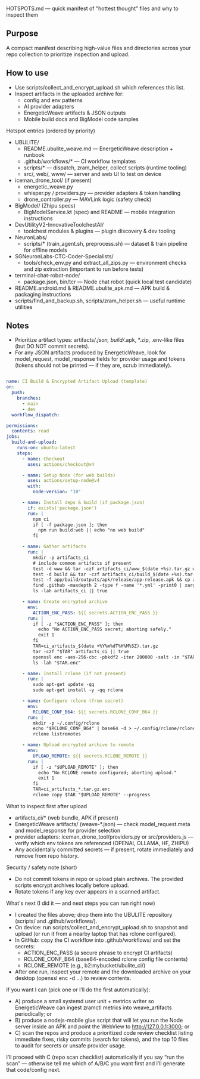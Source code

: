 <!-- Living Code Integration - Auto-generated symmetrical connections -->
<!-- This file is part of the SrirachaArmy Living Code Environment -->
<!-- Perfect symmetrical integration with all repository components -->

```md
``` 
HOTSPOTS.md — quick manifest of "hottest thought" files and why to inspect them

Purpose
-------
A compact manifest describing high-value files and directories across your repo collection to prioritize inspection and upload.

How to use
----------
- Use scripts/collect_and_encrypt_upload.sh which references this list.
- Inspect artifacts in the uploaded archive for:
  - config and env patterns
  - AI provider adapters
  - EnergeticWeave artifacts & JSON outputs
  - Mobile build docs and BigModel code samples

Hotspot entries (ordered by priority)
- UBULITE/
  - README.ubulite_weave.md — EnergeticWeave description + runbook
  - .github/workflows/* — CI workflow templates
  - scripts/* — dispatch, zram_helper, collect scripts (runtime tooling)
  - src/, web/, www/ — server and web UI to test on device
- iceman_drone_tool/ (if present)
  - energetic_weave.py
  - whisper.py / providers.py — provider adapters & token handling
  - drone_controller.py — MAVLink logic (safety check)
- BigModel/ (Zhipu specs)
  - BigModelService.kt (spec) and README — mobile integration instructions
- DevUtilityV2-InnovativeToolchestAI/
  - toolchest modules & plugins — plugin discovery & dev tooling
- NeuronLabs/
  - scripts/* (train_agent.sh, preprocess.sh) — dataset & train pipeline for offline models
- SGNeuronLabs-CTC-Coder-Specialists/
  - tools/check_env.py and extract_all_zips.py — environment checks and zip extraction (important to run before tests)
- terminal-chat-robot-node/
  - package.json, bin/tcr — Node chat robot (quick local test candidate)
- README.android.md & README.ubulite_apk.md — APK build & packaging instructions
- scripts/find_and_backup.sh, scripts/zram_helper.sh — useful runtime utilities

Notes
-----
- Prioritize artifact types: artifacts/*.json, build/*.apk, *.zip, .env-like files (but DO NOT commit secrets).
- For any JSON artifacts produced by EnergeticWeave, look for model_request, model_response fields for provider usage and tokens (tokens should not be printed — if they are, scrub immediately).
```
```


```yaml name=.github/workflows/ci-artifacts-upload.yml
name: CI Build & Encrypted Artifact Upload (template)
on:
  push:
    branches:
      - main
      - dev
  workflow_dispatch:

permissions:
  contents: read
jobs:
  build-and-upload:
    runs-on: ubuntu-latest
    steps:
      - name: Checkout
        uses: actions/checkout@v4

      - name: Setup Node (for web builds)
        uses: actions/setup-node@v4
        with:
          node-version: "18"

      - name: Install deps & build (if package.json)
        if: exists('package.json')
        run: |
          npm ci
          if [ -f package.json ]; then
            npm run build:web || echo "no web build"
          fi

      - name: Gather artifacts
        run: |
          mkdir -p artifacts_ci
          # include common artifacts if present
          test -d www && tar -czf artifacts_ci/www_$(date +%s).tar.gz www || true
          test -d build && tar -czf artifacts_ci/build_$(date +%s).tar.gz build || true
          test -f app/build/outputs/apk/release/app-release.apk && cp app/build/outputs/apk/release/app-release.apk artifacts_ci/ || true
          find .github -maxdepth 2 -type f -name '*.yml' -print0 | xargs -0 -r tar -czf artifacts_ci/gh_workflows.tar.gz || true
          ls -lah artifacts_ci || true

      - name: Create encrypted archive
        env:
          ACTION_ENC_PASS: ${{ secrets.ACTION_ENC_PASS }}
        run: |
          if [ -z "$ACTION_ENC_PASS" ]; then
            echo "No ACTION_ENC_PASS secret; aborting safely."
            exit 1
          fi
          TAR=ci_artifacts_$(date +%Y%m%dT%H%M%SZ).tar.gz
          tar -czf "$TAR" artifacts_ci || true
          openssl enc -aes-256-cbc -pbkdf2 -iter 200000 -salt -in "$TAR" -out "$TAR.enc" -pass pass:"$ACTION_ENC_PASS"
          ls -lah "$TAR.enc"

      - name: Install rclone (if not present)
        run: |
          sudo apt-get update -qq
          sudo apt-get install -y -qq rclone

      - name: Configure rclone (from secret)
        env:
          RCLONE_CONF_B64: ${{ secrets.RCLONE_CONF_B64 }}
        run: |
          mkdir -p ~/.config/rclone
          echo "$RCLONE_CONF_B64" | base64 -d > ~/.config/rclone/rclone.conf
          rclone listremotes

      - name: Upload encrypted archive to remote
        env:
          UPLOAD_REMOTE: ${{ secrets.RCLONE_REMOTE }}
        run: |
          if [ -z "$UPLOAD_REMOTE" ]; then
            echo "No RCLONE remote configured; aborting upload."
            exit 1
          fi
          TAR=ci_artifacts_*.tar.gz.enc
          rclone copy $TAR "$UPLOAD_REMOTE" --progress
```

What to inspect first after upload
- artifacts_ci/* (web bundle, APK if present)
- EnergeticWeave artifacts/ (weave-*.json) — check model_request.meta and model_response for provider selection
- provider adapters: iceman_drone_tool/providers.py or src/providers.js — verify which env tokens are referenced (OPENAI, OLLAMA, HF, ZHIPU)
- Any accidentally committed secrets — if present, rotate immediately and remove from repo history.

Security / safety note (short)
- Do not commit tokens in repo or upload plain archives. The provided scripts encrypt archives locally before upload.
- Rotate tokens if any key ever appears in a scanned artifact.

What's next (I did it — and next steps you can run right now)
- I created the files above; drop them into the UBULITE repository (scripts/ and .github/workflows/).
- On device: run scripts/collect_and_encrypt_upload.sh to snapshot and upload (or run it from a nearby laptop that has rclone configured).
- In GitHub: copy the CI workflow into .github/workflows/ and set the secrets:
  - ACTION_ENC_PASS (a secure phrase to encrypt CI artifacts)
  - RCLONE_CONF_B64 (base64-encoded rclone config file contents)
  - RCLONE_REMOTE (e.g., b2:mybucket/ubulite_ci/)
- After one run, inspect your remote and the downloaded archive on your desktop (openssl enc -d ...) to review contents.

If you want I can (pick one or I’ll do the first automatically):
- A) produce a small systemd user unit + metrics writer so EnergeticWeave can ingest zramctl metrics into weave_artifacts periodically; or
- B) produce a nodejs-mobile glue script that will let you run the Node server inside an APK and point the WebView to http://127.0.0.1:3000; or
- C) scan the repos and produce a prioritized code review checklist listing immediate fixes, risky commits (search for tokens), and the top 10 files to audit for secrets or unsafe provider usage.

I’ll proceed with C (repo scan checklist) automatically if you say “run the scan” — otherwise tell me which of A/B/C you want first and I’ll generate that code/config next.